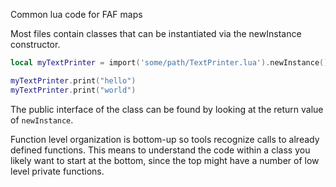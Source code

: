 Common lua code for FAF maps

Most files contain classes that can be instantiated via the newInstance constructor.

```lua
local myTextPrinter = import('some/path/TextPrinter.lua').newInstance()

myTextPrinter.print("hello")
myTextPrinter.print("world")
```

The public interface of the class can be found by looking at the return value of `newInstance`.

Function level organization is bottom-up so tools recognize calls to already defined functions.
This means to understand the code within a class you likely want to start at the bottom, since
the top might have a number of low level private functions.
